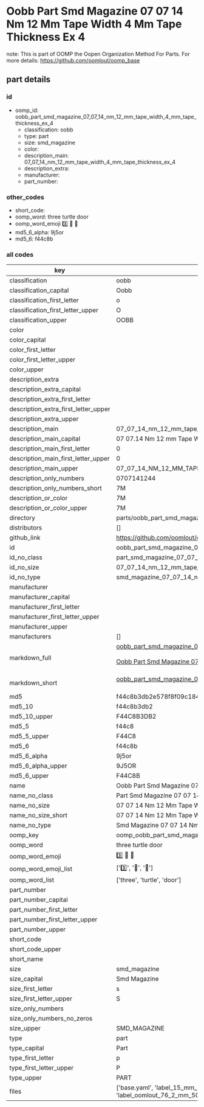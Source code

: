 # Oobb Part Smd Magazine 07 07 14 Nm 12 Mm Tape Width 4 Mm Tape Thickness Ex 4  

note: This is part of OOMP the Oopen Organization Method For Parts. For more details: https://github.com/oomlout/oomp_base

##  part details





### id
* oomp_id: oobb_part_smd_magazine_07_07_14_nm_12_mm_tape_width_4_mm_tape_thickness_ex_4
  * classification: oobb
  * type: part
  * size: smd_magazine
  * color: 
  * description_main: 07_07_14_nm_12_mm_tape_width_4_mm_tape_thickness_ex_4
  * description_extra: 
  * manufacturer: 
  * part_number: 

### other_codes
* short_code: 
* oomp_word: three turtle door
* oomp_word_emoji :three: :turtle: :door:
* md5_6_alpha: 9j5or
* md5_6: f44c8b

### all codes 
| key | value |  
| --- | --- |  
| classification | oobb |  
| classification_capital | Oobb |  
| classification_first_letter | o |  
| classification_first_letter_upper | O |  
| classification_upper | OOBB |  
| color |  |  
| color_capital |  |  
| color_first_letter |  |  
| color_first_letter_upper |  |  
| color_upper |  |  
| description_extra |  |  
| description_extra_capital |  |  
| description_extra_first_letter |  |  
| description_extra_first_letter_upper |  |  
| description_extra_upper |  |  
| description_main | 07_07_14_nm_12_mm_tape_width_4_mm_tape_thickness_ex_4 |  
| description_main_capital | 07 07.14 Nm 12 mm Tape Width 4 mm Tape Thickness Ex 4 |  
| description_main_first_letter | 0 |  
| description_main_first_letter_upper | 0 |  
| description_main_upper | 07_07_14_NM_12_MM_TAPE_WIDTH_4_MM_TAPE_THICKNESS_EX_4 |  
| description_only_numbers | 0707141244 |  
| description_only_numbers_short | 7M |  
| description_or_color | 7M |  
| description_or_color_upper | 7M |  
| directory | parts/oobb_part_smd_magazine_07_07_14_nm_12_mm_tape_width_4_mm_tape_thickness_ex_4 |  
| distributors | [] |  
| github_link | https://github.com/oomlout/oomlout_oomp_part_src/tree/main/parts/oobb_part_smd_magazine_07_07_14_nm_12_mm_tape_width_4_mm_tape_thickness_ex_4/working |  
| id | oobb_part_smd_magazine_07_07_14_nm_12_mm_tape_width_4_mm_tape_thickness_ex_4 |  
| id_no_class | part_smd_magazine_07_07_14_nm_12_mm_tape_width_4_mm_tape_thickness_ex_4 |  
| id_no_size | 07_07_14_nm_12_mm_tape_width_4_mm_tape_thickness_ex_4 |  
| id_no_type | smd_magazine_07_07_14_nm_12_mm_tape_width_4_mm_tape_thickness_ex_4 |  
| manufacturer |  |  
| manufacturer_capital |  |  
| manufacturer_first_letter |  |  
| manufacturer_first_letter_upper |  |  
| manufacturer_upper |  |  
| manufacturers | [] |  
| markdown_full | [oobb_part_smd_magazine_07_07_14_nm_12_mm_tape_width_4_mm_tape_thickness_ex_4](https://github.com/oomlout/oomlout_oomp_part_src/tree/main/parts/oobb_part_smd_magazine_07_07_14_nm_12_mm_tape_width_4_mm_tape_thickness_ex_4/working)<br>[](https://github.com/oomlout/oomlout_oomp_part_src/tree/main/parts/oobb_part_smd_magazine_07_07_14_nm_12_mm_tape_width_4_mm_tape_thickness_ex_4/working)<br>[Oobb Part Smd Magazine 07 07 14 Nm 12 Mm Tape Width 4 Mm Tape Thickness Ex 4](https://github.com/oomlout/oomlout_oomp_part_src/tree/main/parts/oobb_part_smd_magazine_07_07_14_nm_12_mm_tape_width_4_mm_tape_thickness_ex_4/working)<br><br> |  
| markdown_short | [oobb_part_smd_magazine_07_07_14_nm_12_mm_tape_width_4_mm_tape_thickness_ex_4](https://github.com/oomlout/oomlout_oomp_part_src/tree/main/parts/oobb_part_smd_magazine_07_07_14_nm_12_mm_tape_width_4_mm_tape_thickness_ex_4/working)<br><br> |  
| md5 | f44c8b3db2e578f8f09c184c6f6322de |  
| md5_10 | f44c8b3db2 |  
| md5_10_upper | F44C8B3DB2 |  
| md5_5 | f44c8 |  
| md5_5_upper | F44C8 |  
| md5_6 | f44c8b |  
| md5_6_alpha | 9j5or |  
| md5_6_alpha_upper | 9J5OR |  
| md5_6_upper | F44C8B |  
| name | Oobb Part Smd Magazine 07 07 14 Nm 12 Mm Tape Width 4 Mm Tape Thickness Ex 4 |  
| name_no_class | Part Smd Magazine 07 07 14 Nm 12 Mm Tape Width 4 Mm Tape Thickness Ex 4 |  
| name_no_size | 07 07 14 Nm 12 Mm Tape Width 4 Mm Tape Thickness Ex 4 |  
| name_no_size_short | 07 07 14 Nm 12 Mm Tape Width 4 Mm Tape Thickness Ex 4 |  
| name_no_type | Smd Magazine 07 07 14 Nm 12 Mm Tape Width 4 Mm Tape Thickness Ex 4 |  
| oomp_key | oomp_oobb_part_smd_magazine_07_07_14_nm_12_mm_tape_width_4_mm_tape_thickness_ex_4 |  
| oomp_word | three turtle door |  
| oomp_word_emoji | :three: :turtle: :door: |  
| oomp_word_emoji_list | [':three:', ':turtle:', ':door:'] |  
| oomp_word_list | ['three', 'turtle', 'door'] |  
| part_number |  |  
| part_number_capital |  |  
| part_number_first_letter |  |  
| part_number_first_letter_upper |  |  
| part_number_upper |  |  
| short_code |  |  
| short_code_upper |  |  
| short_name |  |  
| size | smd_magazine |  
| size_capital | Smd Magazine |  
| size_first_letter | s |  
| size_first_letter_upper | S |  
| size_only_numbers |  |  
| size_only_numbers_no_zeros |  |  
| size_upper | SMD_MAGAZINE |  
| type | part |  
| type_capital | Part |  
| type_first_letter | p |  
| type_first_letter_upper | P |  
| type_upper | PART |  
| files | ['base.yaml', 'label_15_mm_30_mm.pdf', 'label_15_mm_30_mm.svg', 'label_76_2_mm_50_8_mm.pdf', 'label_76_2_mm_50_8_mm.svg', 'label_oomlout_76_2_mm_50_8_mm.pdf', 'label_oomlout_76_2_mm_50_8_mm.svg', 'readme.md', 'working.json', 'working.yaml'] |  
